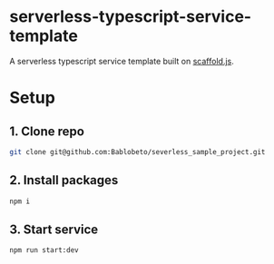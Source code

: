 # serverless-typescript-service-template

A serverless typescript service template built on [scaffold.js](https://www.npmjs.com/package/@ebukaodini/scaffoldjs).


# Setup

## 1. Clone repo

```bash
git clone git@github.com:Bablobeto/severless_sample_project.git
```

## 2. Install packages

```bash
npm i
```

## 3. Start service

```bash
npm run start:dev
```